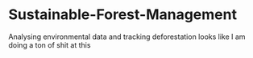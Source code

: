 # Sustainable-Forest-Management
Analysing environmental data and tracking deforestation
looks like I am doing a ton of shit at this
